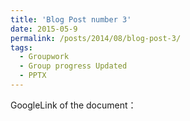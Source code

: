 ```yaml
---
title: 'Blog Post number 3'
date: 2015-05-9
permalink: /posts/2014/08/blog-post-3/
tags:
  - Groupwork
  - Group progress Updated
  - PPTX
---
```


GoogleLink of the document：

